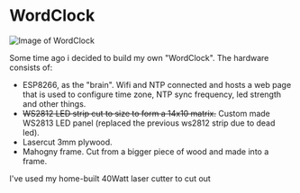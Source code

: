# WordClock
![Image of WordClock](/blob/master/WordClock_1.jpg?raw=true)

Some time ago i decided to build my own "WordClock". The hardware consists of:

- ESP8266, as the "brain". Wifi and NTP connected and hosts a web page that is used to configure time zone, NTP sync frequency, led strength and other things.
- ~~WS2812 LED strip cut to size to form a 14x10 matrix.~~ Custom made WS2813 LED panel (replaced the previous ws2812 strip due to dead led).
- Lasercut 3mm plywood.
- Mahogny frame. Cut from a bigger piece of wood and made into a frame.

I've used my home-built 40Watt laser cutter to cut out 
